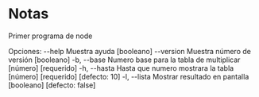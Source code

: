 # Notas
Primer programa de node

Opciones:
      --help     Muestra ayuda                                        [booleano]
      --version  Muestra número de versión                            [booleano]
  -b, --base     Numero base para la tabla de multiplicar   [número] [requerido]
  -h, --hasta    Hasta que numero mostrara la tabla
                                              [número] [requerido] [defecto: 10]
  -l, --lista    Mostrar resultado en pantalla       [booleano] [defecto: false]